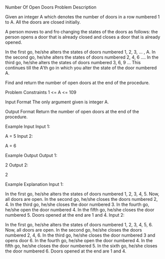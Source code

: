 Number Of Open Doors
Problem Description

Given an integer A which denotes the number of doors in a row numbered 1 to A. All the doors are closed initially.

A person moves to and fro changing the states of the doors as follows: the person opens a door that is already closed and closes a door that is already opened.

In the first go, he/she alters the states of doors numbered 1, 2, 3, … , A.
In the second go, he/she alters the states of doors numbered 2, 4, 6 ….
In the third go, he/she alters the states of doors numbered 3, 6, 9 …
This continues till the A'th go in which you alter the state of the door numbered A.

Find and return the number of open doors at the end of the procedure.



Problem Constraints
1 <= A <= 109



Input Format
The only argument given is integer A.



Output Format
Return the number of open doors at the end of the procedure.



Example Input
Input 1:

 A = 5
Input 2:

 A = 6


Example Output
Output 1:

 2
Output 2:

 2 


Example Explanation
Input 1:

 In the first go, he/she alters the states of doors numbered 1, 2, 3, 4, 5. Now, all doors are open.
 In the second go, he/she closes the doors numbered 2, 4.
 In the third go, he/she closes the door numbered 3.
 In the fourth go, he/she open the door numbered 4.
 In the fifth go, he/she closes the door numbered 5.
 Doors opened at the end are 1 and 4.
Input 2:

 In the first go, he/she alters the states of doors numbered 1, 2, 3, 4, 5, 6. Now, all doors are open.
 In the second go, he/she closes the doors numbered 2, 4, 6.
 In the third go, he/she closes the door numbered 3 and opens door 6.
 In the fourth go, he/she open the door numbered 4.
 In the fifth go, he/she closes the door numbered 5.
 In the sixth go, he/she closes the door numbered 6.
 Doors opened at the end are 1 and 4.